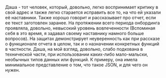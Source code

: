 Даша - тот человек, который, довольно, легко воспринимает критику в свой адрес и также легко старается исправить все то, на что ей указали её наставники. Также хорошо говорит и рассказывает про отчет, если ее текст заготовлен заранее.
На протяжении всего периода онбординга проявляла, довольно, невысокий уровень вовлеченности (Вспоминая себя в это время, я задавал своему наставнику намного больше вопросов). 
На защитах демонстрирует неуверенность как при рассказе о функционале отчета в целом, так и о назначении конкретных функций в частности. 
Даша, на мой взгляд, довольно, слабо подкована в технической части, при использовании каких-либо мало-мальски, необычных типов данных или функций. К примеру, она имела минимальное представление о том, что такое JSON, и для чего он нужен.
